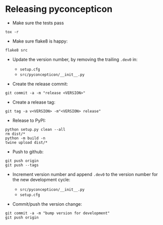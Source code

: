 
# Releasing pyconcepticon

- Make sure the tests pass
```
tox -r
```

- Make sure flake8 is happy:
```
flake8 src
```

- Update the version number, by removing the trailing `.dev0` in:
  - `setup.cfg`
  - `src/pyconcepticon/__init__.py`

- Create the release commit:
```shell
git commit -a -m "release <VERSION>"
```

- Create a release tag:
```
git tag -a v<VERSION> -m"<VERSION> release"
```

- Release to PyPI:
```shell
python setup.py clean --all
rm dist/*
python -m build -n
twine upload dist/*
```

- Push to github:
```
git push origin
git push --tags
```

- Increment version number and append `.dev0` to the version number for the new development cycle:
  - `src/pyconcepticon/__init__.py`
  - `setup.cfg`

- Commit/push the version change:
```shell
git commit -a -m "bump version for development"
git push origin
```
